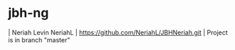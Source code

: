 # jbh-ng

| Neriah Levin NeriahL     | https://github.com/NeriahL/JBHNeriah.git |
Project is in branch "master"
